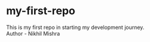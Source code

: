 # my-first-repo
This is my first repo in starting my development journey.
<br>
Author - Nikhil Mishra
